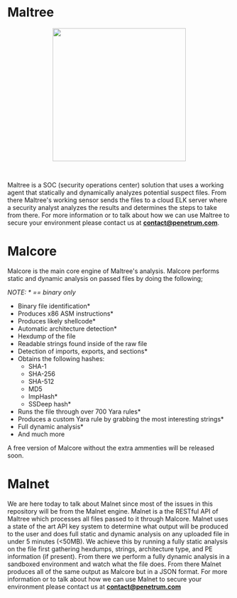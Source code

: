 # Maltree

<p align="center">
<img width="300" height="300" src="https://user-images.githubusercontent.com/14183473/84599590-c5e8ee80-ae38-11ea-9e5a-9ead93f690fe.png"/>
</p><br>

Maltree is a SOC (security operations center) solution that uses a working agent that statically and dynamically analyzes potential suspect files. From there Maltree's working sensor sends the files to a cloud ELK server where a security analyst analyzes the results and determines the steps to take from there. For more information or to talk about how we can use Maltree to secure your environment please contact us at **contact@penetrum.com**.

# Malcore

Malcore is the main core engine of Maltree's analysis. Malcore performs static and dynamic analysis on passed files by doing the following;

_NOTE: * == binary only_

 - Binary file identification*
 - Produces x86 ASM instructions*
 - Produces likely shellcode*
 - Automatic architecture detection*
 - Hexdump of the file
 - Readable strings found inside of the raw file 
 - Detection of imports, exports, and sections*
 - Obtains the following hashes:
   - SHA-1
   - SHA-256
   - SHA-512
   - MD5
   - ImpHash*
   - SSDeep hash*
 - Runs the file through over 700 Yara rules*
 - Produces a custom Yara rule by grabbing the most interesting strings*
 - Full dynamic analysis*
 - And much more
 
A free version of Malcore without the extra ammenties will be released soon.

# Malnet

We are here today to talk about Malnet since most of the issues in this repository will be from the Malnet engine. Malnet is a the RESTful API of Maltree which processes all files passed to it through Malcore. Malnet uses a state of the art API key system to determine what output will be produced to the user and does full static and dynamic analysis on any uploaded file in under 5 minutes (<50MB). We achieve this by running a fully static analysis on the file first gathering hexdumps, strings, architecture type, and PE information (if present). From there we perform a fully dynamic analysis in a sandboxed environment and watch what the file does. From there Malnet produces all of the same output as Malcore but in a JSON format. For more information or to talk about how we can use Malnet to secure your environment please contact us at **contact@penetrum.com**

